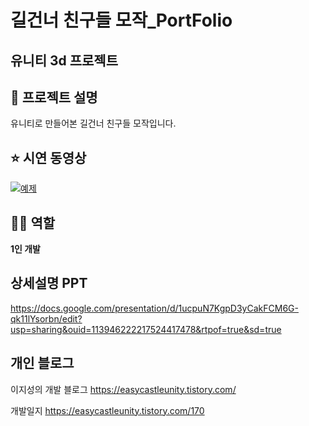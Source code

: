 # 길건너 친구들 모작_PortFolio
## 유니티 3d 프로젝트 
## 📖 프로젝트 설명
유니티로 만들어본 길건너 친구들 모작입니다. </br>

## ⭐ 시연 동영상 

[![예제](http://img.youtube.com/vi/EVLqEvstjOo/0.jpg)](https://youtu.be/EVLqEvstjOo?t=0s) 

## 👨‍💻 역할 
**1인 개발**

## 상세설명 PPT
https://docs.google.com/presentation/d/1ucpuN7KgpD3yCakFCM6G-qk11lYsorbn/edit?usp=sharing&ouid=113946222217524417478&rtpof=true&sd=true


## 개인 블로그 
이지성의 개발 블로그 
<https://easycastleunity.tistory.com/>

개발일지 
<https://easycastleunity.tistory.com/170>


